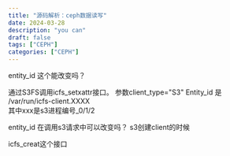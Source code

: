 ```yaml
---
title: "源码解析：ceph数据读写"
date: 2024-03-28
description: "you can"
draft: false
tags: ["CEPH"]
categories: ["CEPH"]
---
```





entity_id 这个能改变吗？

通过S3FS调用icfs_setxattr接口。
参数client_type="S3"
Entity_id 是 /var/run/icfs-client.XXXX  
其中xxx是s3进程编号_0/1/2

entity_id  在调用s3请求中可以改变吗？
s3创建client的时候

icfs_creat这个接口




